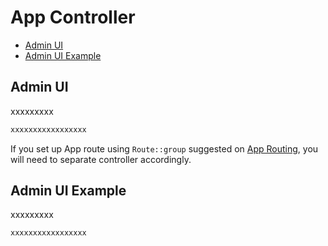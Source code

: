 # App Controller

- [Admin UI](#admin-ui)
- [Admin UI Example](#admin-ui-example)

## Admin UI

xxxxxxxxx

```php
xxxxxxxxxxxxxxxxx

```

If you set up App route using `Route::group` suggested on [App Routing](app-routing.md), you will need to separate controller accordingly.

## Admin UI Example

xxxxxxxxx

```php
xxxxxxxxxxxxxxxxx

```
